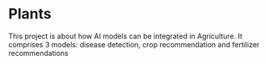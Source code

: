 # Plants
This project is about how AI models can be integrated in Agriculture. It comprises 3 models: disease detection, crop recommendation and fertilizer recommendations

